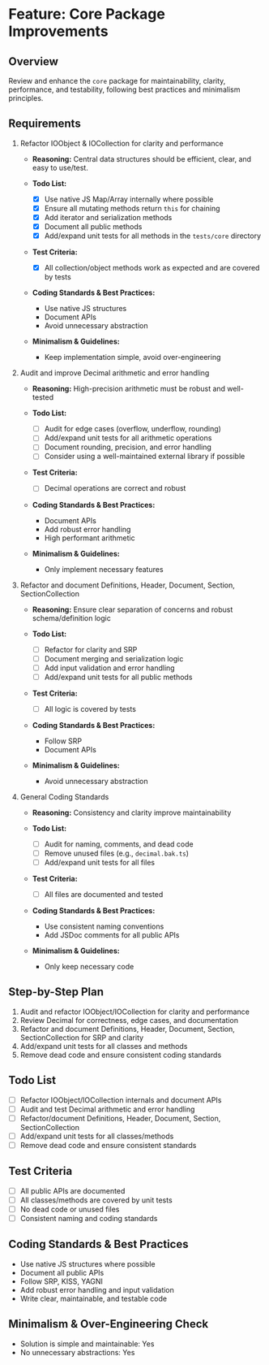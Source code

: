 # Feature: Core Package Improvements

## Overview

Review and enhance the `core` package for maintainability, clarity, performance, and testability, following best practices and minimalism principles.

## Requirements

1. Refactor IOObject & IOCollection for clarity and performance
   - **Reasoning:** Central data structures should be efficient, clear, and easy to use/test.

   - **Todo List:**

     - [x] Use native JS Map/Array internally where possible
     - [x] Ensure all mutating methods return `this` for chaining
     - [x] Add iterator and serialization methods
     - [x] Document all public methods
     - [x] Add/expand unit tests for all methods in the `tests/core` directory

   - **Test Criteria:**

     - [x] All collection/object methods work as expected and are covered by tests

   - **Coding Standards & Best Practices:**

     - Use native JS structures
     - Document APIs
     - Avoid unnecessary abstraction

   - **Minimalism & Guidelines:**

     - Keep implementation simple, avoid over-engineering

2. Audit and improve Decimal arithmetic and error handling

   - **Reasoning:** High-precision arithmetic must be robust and well-tested

   - **Todo List:**

     - [ ] Audit for edge cases (overflow, underflow, rounding)
     - [ ] Add/expand unit tests for all arithmetic operations
     - [ ] Document rounding, precision, and error handling
     - [ ] Consider using a well-maintained external library if possible

   - **Test Criteria:**

     - [ ] Decimal operations are correct and robust

   - **Coding Standards & Best Practices:**

     - Document APIs
     - Add robust error handling
     - High performant arithmetic

   - **Minimalism & Guidelines:**

     - Only implement necessary features

3. Refactor and document Definitions, Header, Document, Section, SectionCollection

   - **Reasoning:** Ensure clear separation of concerns and robust schema/definition logic

   - **Todo List:**

     - [ ] Refactor for clarity and SRP
     - [ ] Document merging and serialization logic
     - [ ] Add input validation and error handling
     - [ ] Add/expand unit tests for all public methods

   - **Test Criteria:**

     - [ ] All logic is covered by tests

   - **Coding Standards & Best Practices:**

     - Follow SRP
     - Document APIs

   - **Minimalism & Guidelines:**

     - Avoid unnecessary abstraction

4. General Coding Standards

   - **Reasoning:** Consistency and clarity improve maintainability

   - **Todo List:**

     - [ ] Audit for naming, comments, and dead code
     - [ ] Remove unused files (e.g., `decimal.bak.ts`)
     - [ ] Add/expand unit tests for all files

   - **Test Criteria:**

     - [ ] All files are documented and tested

   - **Coding Standards & Best Practices:**

     - Use consistent naming conventions
     - Add JSDoc comments for all public APIs

   - **Minimalism & Guidelines:**

     - Only keep necessary code

## Step-by-Step Plan

1. Audit and refactor IOObject/IOCollection for clarity and performance
2. Review Decimal for correctness, edge cases, and documentation
3. Refactor and document Definitions, Header, Document, Section, SectionCollection for SRP and clarity
4. Add/expand unit tests for all classes and methods
5. Remove dead code and ensure consistent coding standards

## Todo List

- [ ] Refactor IOObject/IOCollection internals and document APIs
- [ ] Audit and test Decimal arithmetic and error handling
- [ ] Refactor/document Definitions, Header, Document, Section, SectionCollection
- [ ] Add/expand unit tests for all classes/methods
- [ ] Remove dead code and ensure consistent standards

## Test Criteria

- [ ] All public APIs are documented
- [ ] All classes/methods are covered by unit tests
- [ ] No dead code or unused files
- [ ] Consistent naming and coding standards

## Coding Standards & Best Practices

- Use native JS structures where possible
- Document all public APIs
- Follow SRP, KISS, YAGNI
- Add robust error handling and input validation
- Write clear, maintainable, and testable code

## Minimalism & Over-Engineering Check

- Solution is simple and maintainable: Yes
- No unnecessary abstractions: Yes
